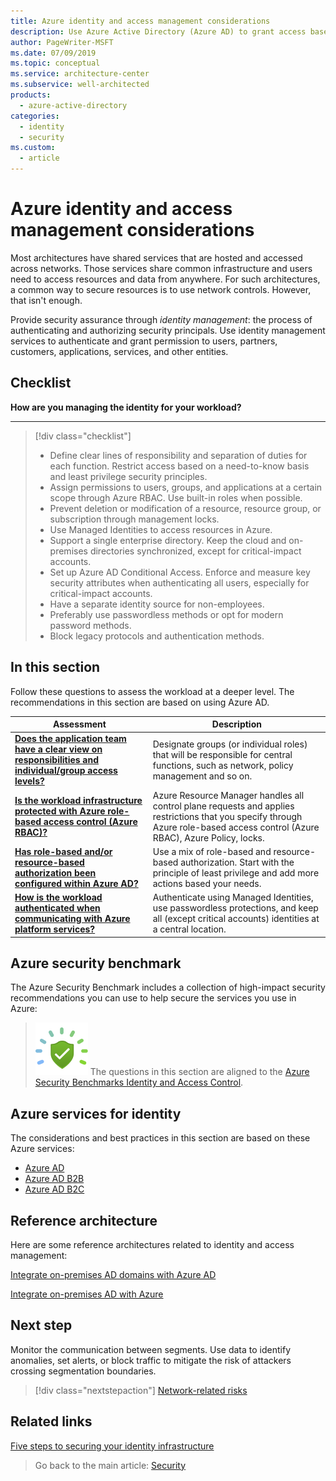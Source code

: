```yaml
---
title: Azure identity and access management considerations
description: Use Azure Active Directory (Azure AD) to grant access based on identity authentication and authorization.
author: PageWriter-MSFT
ms.date: 07/09/2019
ms.topic: conceptual
ms.service: architecture-center
ms.subservice: well-architected
products:
  - azure-active-directory
categories:
  - identity
  - security
ms.custom:
  - article
---
```


# Azure identity and access management considerations

Most architectures have shared services that are hosted and accessed across networks. Those services share common infrastructure and users need to access resources and data from anywhere. For such architectures, a common way to secure resources is to use network controls. However, that isn't enough.

Provide security assurance through _identity management_: the process of authenticating and authorizing security principals. Use identity management services to authenticate and grant permission to users, partners, customers, applications, services, and other entities.

## Checklist

**How are you managing the identity for your workload?**
***
> [!div class="checklist"]
>
> - Define clear lines of responsibility and separation of duties for each function. Restrict access based on a need-to-know basis and least privilege security principles.
> - Assign permissions to users, groups, and applications at a certain scope through Azure RBAC. Use built-in roles when possible.
> - Prevent deletion or modification of a resource, resource group, or subscription through management locks.
> - Use Managed Identities to access resources in Azure.
> - Support a single enterprise directory. Keep the cloud and on-premises directories synchronized, except for critical-impact accounts.
> - Set up Azure AD Conditional Access. Enforce and measure key security attributes when authenticating all users, especially for critical-impact accounts.
> - Have a separate identity source for non-employees.
> - Preferably use passwordless methods or opt for modern password methods.
> - Block legacy protocols and authentication methods.

## In this section

Follow these questions to assess the workload at a deeper level. The recommendations in this section are based on using Azure AD.

|Assessment|Description|
|---|---|
|[**Does the application team have a clear view on responsibilities and individual/group access levels?**](design-identity-role-definitions.md)|Designate groups (or individual roles) that will be responsible for central functions, such as network, policy management and so on.|
|[**Is the workload infrastructure protected with Azure role-based access control (Azure RBAC)?**](design-identity-control-plane.md)|Azure Resource Manager handles all control plane requests and applies restrictions that you specify through Azure role-based access control (Azure RBAC), Azure Policy, locks.|
|[**Has role-based and/or resource-based authorization been configured within Azure AD?**](design-identity-authorization.md)|Use a mix of role-based and resource-based authorization. Start with the principle of least privilege and add more actions based your needs.|
|[**How is the workload authenticated when communicating with Azure platform services?**](design-identity-authentication.md)|Authenticate using Managed Identities, use passwordless protections, and keep all (except critical accounts) identities at a central location.|

## Azure security benchmark

The Azure Security Benchmark includes a collection of high-impact security recommendations you can use to help secure the services you use in Azure:

> ![Security Benchmark](../../_images/benchmark-security.svg) The questions in this section are aligned to the [Azure Security Benchmarks Identity and Access Control](/azure/security/benchmarks/security-controls-v2-identity-management).

## Azure services for identity

The considerations and best practices in this section are based on these Azure services:

- [Azure AD](/azure/active-directory/)
- [Azure AD B2B](/azure/active-directory/b2b/)
- [Azure AD B2C](/azure/active-directory-b2c/)

## Reference architecture

Here are some reference architectures related to identity and access management:

[Integrate on-premises AD domains with Azure AD](../../reference-architectures/identity/azure-ad.yml)

[Integrate on-premises AD with Azure](../../reference-architectures/identity/index.yml)

## Next step

Monitor the communication between segments. Use data to identify anomalies, set alerts, or block traffic to mitigate the risk of attackers crossing segmentation boundaries. 


> [!div class="nextstepaction"]
> [Network-related risks](./design-network.md)

## Related links

[Five steps to securing your identity infrastructure](/azure/security/fundamentals/steps-secure-identity)

> Go back to the main article: [Security](overview.md)
